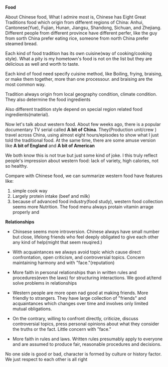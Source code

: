 **Food**

About Chinese food, What I admire most is, Chinese has Eight Great Traditions food which origin from different regions of China:
Anhui, Cantonese(Yue), Fujian, Hunan, Jiangsu, Shandong, Sichuan, and Zhejiang. Different people from different province have different perfer, like the guy from sorth China prefer eating rice, someone from north China prefer steamed bread.

Each kind of food tradition has its own cuisine(way of cooking/cooking style). What a pity is my hometown's food is not on the list but they are delicious as well and worth to taste. 

Each kind of food need specify cuisine method, like Boiling, frying, braising, or make them together, more than one processour. and braising are the most common way. 

Tradition always origin from local geography condition, climate condition. They also determine the food ingredients


Also different tradition style depend on special region related food ingredients(material).

Now let's talk about western food. About few weeks ago, there is a popular documentary TV serial called **A bit of China**. They(Production unit/crew ) travel across China, using almost eight hours/episodes to show what I just told the traditional food. At the same time, there are some amuse version like **A bit of England** and **A bit of American**

We both know this is not true but just some kind of joke. I this truly reflect people's impression about western food: lack of variety, high calories, not so healthy.

Compare with Chinese food, we can summarize western food have features like:  



1. simple cook way
2. Largely protein intake (beef and milk)
3. because of advanced food industry(food study), western food collection seems more Nutrition. The food menu always protain  vitamin arrage properly and 


**Relationships**

- Chinsese seems more introversion. Chinese always have small number but close, lifelong friends who feel deeply obligated to give each other any kind of help(might that seem reuqired.) 

- With acquaintances we always avoid topic which cause direct confrontation, open criticism, and controversial topics.  Concern maintaining harmony and with "face."(reputation)

- More faith in personal relationships than in written rules and procedures(even the laws) for structuring interactions. We good at/tend solve problems in relationships



- Western people are more open nad good at making friends. More friendly to strangers. They have large collection of "friends" and acquaintances which changes over time and involves only limited mutual obligations. 

- On the contrary, willing to confront directly, criticize, discuss controversial topics, press personal opinions about what they consider the truths or the fact.  Little concern with "face."

- More faith in rules and laws. Written rules presumably apply to everyone and are assumed to produce fair, reasonable procedures and decisions.



No one side is good or bad, character is formed by culture or history factor. We just respect to each other is all right
